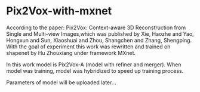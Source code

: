 # Pix2Vox-with-mxnet
According to the paper: Pix2Vox: Context-aware 3D Reconstruction from Single and Multi-view Images,which was published by Xie, Haozhe and Yao, Hongxun and Sun, Xiaoshuai and Zhou, Shangchen and Zhang, Shengping. With the goal of experiment this work was rewritten and trained on shapenet by Hu Zhouxiang under framework MXnet.


In this work model is Pix2Vox-A (model with refiner and merger).
When model was training, model was hybridized to speed up training process.

Parameters of model will be uploaded later...
